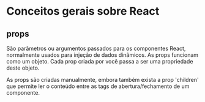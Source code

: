 # Conceitos gerais sobre React

## props

São parâmetros ou argumentos passados para os componentes React, normalmente usados para injeção de dados dinâmicos.
As props funcionam como um objeto. Cada prop criada por você passa a ser uma propriedade deste objeto.

As props são criadas manualmente, embora também exista a prop 'children' que permite ler o conteúdo entre as tags de abertura/fechamento de um componente.
